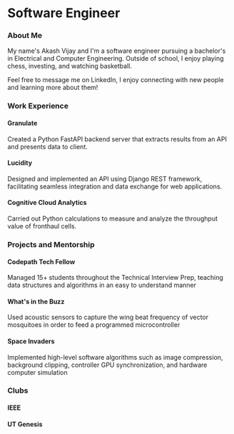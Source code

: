# Software Engineer

### About Me
My name's Akash Vijay and I'm a software engineer pursuing a bachelor's in Electrical and Computer Engineering. Outside of school, I enjoy playing chess, investing, and watching basketball.

Feel free to message me on LinkedIn, I enjoy connecting with new people and learning more about them!

### Work Experience
#### Granulate
Created a Python FastAPI backend server that extracts results from an API and presents data to client.

#### Lucidity
Designed and implemented an API using Django REST framework, facilitating seamless integration and data exchange for
web applications.

#### Cognitive Cloud Analytics
Carried out Python calculations to measure and analyze the throughput value of fronthaul cells.

### Projects and Mentorship
#### Codepath Tech Fellow
Managed 15+ students throughout the Technical Interview Prep, teaching data structures and algorithms in an easy to
understand manner

#### What's in the Buzz
Used acoustic sensors to capture the wing beat frequency of vector mosquitoes in order to feed a programmed
microcontroller

#### Space Invaders
Implemented high-level software algorithms such as image compression, background clipping, controller GPU
synchronization, and hardware computer simulation

### Clubs
#### IEEE

#### UT Genesis
